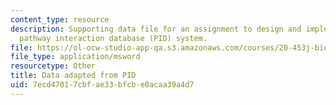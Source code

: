 ```yaml
---
content_type: resource
description: Supporting data file for an assignment to design and implement a biological
  pathway interaction database (PID) system.
file: https://ol-ocw-studio-app-qa.s3.amazonaws.com/courses/20-453j-biomedical-information-technology-fall-2008/7ecd47017cbfae33bfcbe0acaa39a4d7_pid_data.xls
file_type: application/msword
resourcetype: Other
title: Data adapted from PID
uid: 7ecd4701-7cbf-ae33-bfcb-e0acaa39a4d7
---
```

